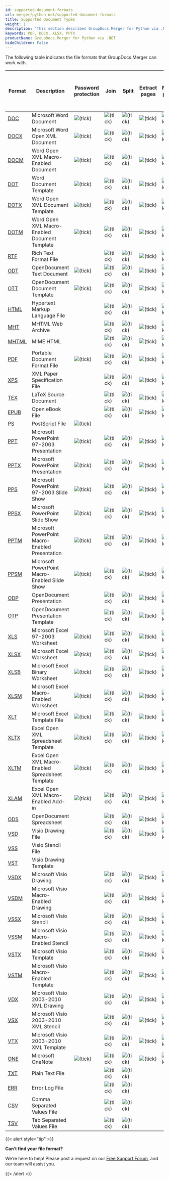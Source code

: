 ```yaml
---
id: supported-document-formats
url: merger/python-net/supported-document-formats
title: Supported Document Types
weight: 1
description: "This section describes GroupDocs.Merger for Python via .NET supported document types"
keywords: PDF, DOCX, XLSX, PPTX
productName: GroupDocs.Merger for Python via .NET
hideChildren: False
---
```

The following table indicates the file formats that GroupDocs.Merger can work with.

| Format | Description | Password protection | Join | Split | Extract pages | Move page | Remove pages | Swap pages | Change page orientation | Rotate pages | Import document | Cross-format merge to PDF / XPS | Cross-format merge to DOC / DOCX |
| --- | --- | --- | --- | --- | --- | --- | --- | --- | --- | --- | --- | --- | --- |
| [DOC](https://docs.fileformat.com/word-processing/doc/) | Microsoft Word Document | ![(tick)](/merger/net/images/check.png) | ![(tick)](/merger/net/images/check.png) | ![(tick)](/merger/net/images/check.png) | ![(tick)](/merger/net/images/check.png) | ![(tick)](/merger/net/images/check.png) | ![(tick)](/merger/net/images/check.png) | ![(tick)](/merger/net/images/check.png) | ![(tick)](/merger/net/images/check.png) |   | ![(tick)](/merger/net/images/check.png) | ![(tick)](/merger/net/images/check.png) | ![(tick)](/merger/net/images/check.png) |
| [DOCX](https://docs.fileformat.com/word-processing/docx/) | Microsoft Word Open XML Document | ![(tick)](/merger/net/images/check.png) | ![(tick)](/merger/net/images/check.png) | ![(tick)](/merger/net/images/check.png) | ![(tick)](/merger/net/images/check.png) | ![(tick)](/merger/net/images/check.png) | ![(tick)](/merger/net/images/check.png) | ![(tick)](/merger/net/images/check.png) | ![(tick)](/merger/net/images/check.png) |   | ![(tick)](/merger/net/images/check.png) | ![(tick)](/merger/net/images/check.png) | ![(tick)](/merger/net/images/check.png) |
| [DOCM](https://docs.fileformat.com/word-processing/docm/) | Word Open XML Macro-Enabled Document | ![(tick)](/merger/net/images/check.png) | ![(tick)](/merger/net/images/check.png) | ![(tick)](/merger/net/images/check.png) | ![(tick)](/merger/net/images/check.png) | ![(tick)](/merger/net/images/check.png) | ![(tick)](/merger/net/images/check.png) | ![(tick)](/merger/net/images/check.png) | ![(tick)](/merger/net/images/check.png) |   | ![(tick)](/merger/net/images/check.png) | ![(tick)](/merger/net/images/check.png) |   |
| [DOT](https://docs.fileformat.com/word-processing/dot/) | Word Document Template | ![(tick)](/merger/net/images/check.png) | ![(tick)](/merger/net/images/check.png) | ![(tick)](/merger/net/images/check.png) | ![(tick)](/merger/net/images/check.png) | ![(tick)](/merger/net/images/check.png) | ![(tick)](/merger/net/images/check.png) | ![(tick)](/merger/net/images/check.png) | ![(tick)](/merger/net/images/check.png) |   | ![(tick)](/merger/net/images/check.png) | ![(tick)](/merger/net/images/check.png) |   |
| [DOTX](https://docs.fileformat.com/word-processing/dotx/) | Word Open XML Document Template | ![(tick)](/merger/net/images/check.png) | ![(tick)](/merger/net/images/check.png) | ![(tick)](/merger/net/images/check.png) | ![(tick)](/merger/net/images/check.png) | ![(tick)](/merger/net/images/check.png) | ![(tick)](/merger/net/images/check.png) | ![(tick)](/merger/net/images/check.png) | ![(tick)](/merger/net/images/check.png) |   | ![(tick)](/merger/net/images/check.png) | ![(tick)](/merger/net/images/check.png) |   |
| [DOTM](https://docs.fileformat.com/word-processing/dotm/) | Word Open XML Macro-Enabled Document Template | ![(tick)](/merger/net/images/check.png) | ![(tick)](/merger/net/images/check.png) | ![(tick)](/merger/net/images/check.png) | ![(tick)](/merger/net/images/check.png) | ![(tick)](/merger/net/images/check.png) | ![(tick)](/merger/net/images/check.png) | ![(tick)](/merger/net/images/check.png) | ![(tick)](/merger/net/images/check.png) |   | ![(tick)](/merger/net/images/check.png) | ![(tick)](/merger/net/images/check.png) |   |
| [RTF](https://docs.fileformat.com/word-processing/rtf/) | Rich Text Format File |   | ![(tick)](/merger/net/images/check.png) | ![(tick)](/merger/net/images/check.png) | ![(tick)](/merger/net/images/check.png) | ![(tick)](/merger/net/images/check.png) | ![(tick)](/merger/net/images/check.png) | ![(tick)](/merger/net/images/check.png) | ![(tick)](/merger/net/images/check.png) |   | ![(tick)](/merger/net/images/check.png) | ![(tick)](/merger/net/images/check.png) |   |
| [ODT](https://docs.fileformat.com/word-processing/odt/) | OpenDocument Text Document | ![(tick)](/merger/net/images/check.png) | ![(tick)](/merger/net/images/check.png) | ![(tick)](/merger/net/images/check.png) | ![(tick)](/merger/net/images/check.png) | ![(tick)](/merger/net/images/check.png) | ![(tick)](/merger/net/images/check.png) | ![(tick)](/merger/net/images/check.png) | ![(tick)](/merger/net/images/check.png) |   | ![(tick)](/merger/net/images/check.png) | ![(tick)](/merger/net/images/check.png) |   |
| [OTT](https://docs.fileformat.com/word-processing/ott/) | OpenDocument Document Template | ![(tick)](/merger/net/images/check.png) | ![(tick)](/merger/net/images/check.png) | ![(tick)](/merger/net/images/check.png) | ![(tick)](/merger/net/images/check.png) | ![(tick)](/merger/net/images/check.png) | ![(tick)](/merger/net/images/check.png) | ![(tick)](/merger/net/images/check.png) | ![(tick)](/merger/net/images/check.png) |   | ![(tick)](/merger/net/images/check.png) | ![(tick)](/merger/net/images/check.png) |   |
| [HTML](https://docs.fileformat.com/web/html/) | Hypertext Markup Language File |   | ![(tick)](/merger/net/images/check.png) | ![(tick)](/merger/net/images/check.png) | ![(tick)](/merger/net/images/check.png) | ![(tick)](/merger/net/images/check.png) | ![(tick)](/merger/net/images/check.png) | ![(tick)](/merger/net/images/check.png) | ![(tick)](/merger/net/images/check.png) |   |   | ![(tick)](/merger/net/images/check.png) |   |
| [MHT](https://docs.fileformat.com/web/mhtml/) | MHTML Web Archive |   | ![(tick)](/merger/net/images/check.png) | ![(tick)](/merger/net/images/check.png) | ![(tick)](/merger/net/images/check.png) | ![(tick)](/merger/net/images/check.png) | ![(tick)](/merger/net/images/check.png) | ![(tick)](/merger/net/images/check.png) | ![(tick)](/merger/net/images/check.png) |   |   |   |   |
| [MHTML](https://docs.fileformat.com/web/mhtml/) | MIME HTML |   | ![(tick)](/merger/net/images/check.png) | ![(tick)](/merger/net/images/check.png) | ![(tick)](/merger/net/images/check.png) | ![(tick)](/merger/net/images/check.png) | ![(tick)](/merger/net/images/check.png) | ![(tick)](/merger/net/images/check.png) | ![(tick)](/merger/net/images/check.png) |   |   |   |   |
| [PDF](https://docs.fileformat.com/view/pdf/) | Portable Document Format File | ![(tick)](/merger/net/images/check.png) | ![(tick)](/merger/net/images/check.png) | ![(tick)](/merger/net/images/check.png) | ![(tick)](/merger/net/images/check.png) | ![(tick)](/merger/net/images/check.png) | ![(tick)](/merger/net/images/check.png) | ![(tick)](/merger/net/images/check.png) |   | ![(tick)](/merger/net/images/check.png) | ![(tick)](/merger/net/images/check.png) | ![(tick)](/merger/net/images/check.png) | ![(tick)](/merger/net/images/check.png) |
| [XPS](https://docs.fileformat.com/page-description-language/xps/) | XML Paper Specification File |   | ![(tick)](/merger/net/images/check.png) | ![(tick)](/merger/net/images/check.png) | ![(tick)](/merger/net/images/check.png) | ![(tick)](/merger/net/images/check.png) | ![(tick)](/merger/net/images/check.png) | ![(tick)](/merger/net/images/check.png) |   | ![(tick)](/merger/net/images/check.png) |   | ![(tick)](/merger/net/images/check.png) | ![(tick)](/merger/net/images/check.png) |
| [TEX](https://docs.fileformat.com/page-description-language/tex/) | LaTeX Source Document |   | ![(tick)](/merger/net/images/check.png) | ![(tick)](/merger/net/images/check.png) | ![(tick)](/merger/net/images/check.png) | ![(tick)](/merger/net/images/check.png) | ![(tick)](/merger/net/images/check.png) | ![(tick)](/merger/net/images/check.png) |   | ![(tick)](/merger/net/images/check.png) |   | ![(tick)](/merger/net/images/check.png) | ![(tick)](/merger/net/images/check.png) |
| [EPUB](https://docs.fileformat.com/ebook/epub/) | Open eBook File |   | ![(tick)](/merger/net/images/check.png) | ![(tick)](/merger/net/images/check.png) | ![(tick)](/merger/net/images/check.png) | ![(tick)](/merger/net/images/check.png) | ![(tick)](/merger/net/images/check.png) | ![(tick)](/merger/net/images/check.png) |   | ![(tick)](/merger/net/images/check.png) |   | ![(tick)](/merger/net/images/check.png) | ![(tick)](/merger/net/images/check.png) |
| [PS](https://docs.fileformat.com/page-description-language/ps/) | PostScript File  | ![(tick)](/merger/net/images/check.png)|     |     |     |     |     |     |     |     |   |     |     |
| [PPT](https://docs.fileformat.com/presentation/ppt/) | Microsoft PowerPoint 97-2003 Presentation | ![(tick)](/merger/net/images/check.png) | ![(tick)](/merger/net/images/check.png) | ![(tick)](/merger/net/images/check.png) | ![(tick)](/merger/net/images/check.png) | ![(tick)](/merger/net/images/check.png) | ![(tick)](/merger/net/images/check.png) | ![(tick)](/merger/net/images/check.png) | ![(tick)](/merger/net/images/check.png) |   | ![(tick)](/merger/net/images/check.png) | ![(tick)](/merger/net/images/check.png) |   |
| [PPTX](https://docs.fileformat.com/presentation/pptx/) | Microsoft PowerPoint Presentation | ![(tick)](/merger/net/images/check.png) | ![(tick)](/merger/net/images/check.png) | ![(tick)](/merger/net/images/check.png) | ![(tick)](/merger/net/images/check.png) | ![(tick)](/merger/net/images/check.png) | ![(tick)](/merger/net/images/check.png) | ![(tick)](/merger/net/images/check.png) | ![(tick)](/merger/net/images/check.png) |   | ![(tick)](/merger/net/images/check.png) | ![(tick)](/merger/net/images/check.png) |   |
| [PPS](https://docs.fileformat.com/presentation/pps/) | Microsoft PowerPoint 97-2003 Slide Show | ![(tick)](/merger/net/images/check.png) | ![(tick)](/merger/net/images/check.png) | ![(tick)](/merger/net/images/check.png) | ![(tick)](/merger/net/images/check.png) | ![(tick)](/merger/net/images/check.png) | ![(tick)](/merger/net/images/check.png) | ![(tick)](/merger/net/images/check.png) | ![(tick)](/merger/net/images/check.png) |   | ![(tick)](/merger/net/images/check.png) | ![(tick)](/merger/net/images/check.png) |   |
| [PPSX](https://docs.fileformat.com/presentation/ppsx/) | Microsoft PowerPoint Slide Show | ![(tick)](/merger/net/images/check.png) | ![(tick)](/merger/net/images/check.png) | ![(tick)](/merger/net/images/check.png) | ![(tick)](/merger/net/images/check.png) | ![(tick)](/merger/net/images/check.png) | ![(tick)](/merger/net/images/check.png) | ![(tick)](/merger/net/images/check.png) | ![(tick)](/merger/net/images/check.png) |   | ![(tick)](/merger/net/images/check.png) | ![(tick)](/merger/net/images/check.png) |   |
| [PPTM](https://docs.fileformat.com/presentation/pptm/) | Microsoft PowerPoint Macro-Enabled Presentation | ![(tick)](/merger/net/images/check.png) | ![(tick)](/merger/net/images/check.png) | ![(tick)](/merger/net/images/check.png) | ![(tick)](/merger/net/images/check.png) | ![(tick)](/merger/net/images/check.png) | ![(tick)](/merger/net/images/check.png) | ![(tick)](/merger/net/images/check.png) | ![(tick)](/merger/net/images/check.png) |   | ![(tick)](/merger/net/images/check.png) | ![(tick)](/merger/net/images/check.png) |   |
| [PPSM](https://docs.fileformat.com/presentation/ppsm/) | Microsoft PowerPoint Macro-Enabled Slide Show | ![(tick)](/merger/net/images/check.png) | ![(tick)](/merger/net/images/check.png) | ![(tick)](/merger/net/images/check.png) | ![(tick)](/merger/net/images/check.png) | ![(tick)](/merger/net/images/check.png) | ![(tick)](/merger/net/images/check.png) | ![(tick)](/merger/net/images/check.png) | ![(tick)](/merger/net/images/check.png) |   | ![(tick)](/merger/net/images/check.png) | ![(tick)](/merger/net/images/check.png) |   |
| [ODP](https://docs.fileformat.com/presentation/odp/) | OpenDocument Presentation |   | ![(tick)](/merger/net/images/check.png) | ![(tick)](/merger/net/images/check.png) | ![(tick)](/merger/net/images/check.png) | ![(tick)](/merger/net/images/check.png) | ![(tick)](/merger/net/images/check.png) | ![(tick)](/merger/net/images/check.png) | ![(tick)](/merger/net/images/check.png) |   | ![(tick)](/merger/net/images/check.png) | ![(tick)](/merger/net/images/check.png) |   |
| [OTP](https://docs.fileformat.com/presentation/otp/) | OpenDocument Presentation Template |   | ![(tick)](/merger/net/images/check.png) | ![(tick)](/merger/net/images/check.png) | ![(tick)](/merger/net/images/check.png) | ![(tick)](/merger/net/images/check.png) | ![(tick)](/merger/net/images/check.png) | ![(tick)](/merger/net/images/check.png) | ![(tick)](/merger/net/images/check.png) |   | ![(tick)](/merger/net/images/check.png) | ![(tick)](/merger/net/images/check.png) |   |
| [XLS](https://docs.fileformat.com/spreadsheet/xls/) | Microsoft Excel 97-2003 Worksheet | ![(tick)](/merger/net/images/check.png) | ![(tick)](/merger/net/images/check.png) | ![(tick)](/merger/net/images/check.png) | ![(tick)](/merger/net/images/check.png) | ![(tick)](/merger/net/images/check.png) | ![(tick)](/merger/net/images/check.png) | ![(tick)](/merger/net/images/check.png) | ![(tick)](/merger/net/images/check.png) |   | ![(tick)](/merger/net/images/check.png) | ![(tick)](/merger/net/images/check.png) |   |
| [XLSX](https://docs.fileformat.com/spreadsheet/xlsx/) | Microsoft Excel Worksheet | ![(tick)](/merger/net/images/check.png) | ![(tick)](/merger/net/images/check.png) | ![(tick)](/merger/net/images/check.png) | ![(tick)](/merger/net/images/check.png) | ![(tick)](/merger/net/images/check.png) | ![(tick)](/merger/net/images/check.png) | ![(tick)](/merger/net/images/check.png) | ![(tick)](/merger/net/images/check.png) |   | ![(tick)](/merger/net/images/check.png) | ![(tick)](/merger/net/images/check.png) |   |
| [XLSB](https://docs.fileformat.com/spreadsheet/xlsb/) | Microsoft Excel Binary Worksheet | ![(tick)](/merger/net/images/check.png) | ![(tick)](/merger/net/images/check.png) | ![(tick)](/merger/net/images/check.png) | ![(tick)](/merger/net/images/check.png) | ![(tick)](/merger/net/images/check.png) | ![(tick)](/merger/net/images/check.png) | ![(tick)](/merger/net/images/check.png) | ![(tick)](/merger/net/images/check.png) |   | ![(tick)](/merger/net/images/check.png) | ![(tick)](/merger/net/images/check.png) |   |
| [XLSM](https://docs.fileformat.com/spreadsheet/xlsm/) | Microsoft Excel Macro-Enabled Worksheet | ![(tick)](/merger/net/images/check.png) | ![(tick)](/merger/net/images/check.png) | ![(tick)](/merger/net/images/check.png) | ![(tick)](/merger/net/images/check.png) | ![(tick)](/merger/net/images/check.png) | ![(tick)](/merger/net/images/check.png) | ![(tick)](/merger/net/images/check.png) | ![(tick)](/merger/net/images/check.png) |   | ![(tick)](/merger/net/images/check.png) | ![(tick)](/merger/net/images/check.png) |   |
| [XLT](https://docs.fileformat.com/spreadsheet/xlt/) | Microsoft Excel Template File | ![(tick)](/merger/net/images/check.png) | ![(tick)](/merger/net/images/check.png) | ![(tick)](/merger/net/images/check.png) | ![(tick)](/merger/net/images/check.png) | ![(tick)](/merger/net/images/check.png) | ![(tick)](/merger/net/images/check.png) | ![(tick)](/merger/net/images/check.png) | ![(tick)](/merger/net/images/check.png) |   | ![(tick)](/merger/net/images/check.png) | ![(tick)](/merger/net/images/check.png) |   |
| [XLTX](https://docs.fileformat.com/spreadsheet/xltx/) | Excel Open XML Spreadsheet Template | ![(tick)](/merger/net/images/check.png) | ![(tick)](/merger/net/images/check.png) | ![(tick)](/merger/net/images/check.png) | ![(tick)](/merger/net/images/check.png) | ![(tick)](/merger/net/images/check.png) | ![(tick)](/merger/net/images/check.png) | ![(tick)](/merger/net/images/check.png) | ![(tick)](/merger/net/images/check.png) |   | ![(tick)](/merger/net/images/check.png) | ![(tick)](/merger/net/images/check.png) |   |
| [XLTM](https://docs.fileformat.com/spreadsheet/xltm/) | Excel Open XML Macro-Enabled Spreadsheet Template | ![(tick)](/merger/net/images/check.png) | ![(tick)](/merger/net/images/check.png) | ![(tick)](/merger/net/images/check.png) | ![(tick)](/merger/net/images/check.png) | ![(tick)](/merger/net/images/check.png) | ![(tick)](/merger/net/images/check.png) | ![(tick)](/merger/net/images/check.png) | ![(tick)](/merger/net/images/check.png) |   | ![(tick)](/merger/net/images/check.png) | ![(tick)](/merger/net/images/check.png) |   |
| [XLAM](https://docs.fileformat.com/spreadsheet/xlam/) | Excel Open XML Macro-Enabled Add-in | ![(tick)](/merger/net/images/check.png) | ![(tick)](/merger/net/images/check.png) | ![(tick)](/merger/net/images/check.png) | ![(tick)](/merger/net/images/check.png) | ![(tick)](/merger/net/images/check.png) | ![(tick)](/merger/net/images/check.png) | ![(tick)](/merger/net/images/check.png) | ![(tick)](/merger/net/images/check.png) |   | ![(tick)](/merger/net/images/check.png) | ![(tick)](/merger/net/images/check.png) |   |
| [ODS](https://docs.fileformat.com/spreadsheet/ods/) | OpenDocument Spreadsheet |   | ![(tick)](/merger/net/images/check.png) | ![(tick)](/merger/net/images/check.png) | ![(tick)](/merger/net/images/check.png) | ![(tick)](/merger/net/images/check.png) | ![(tick)](/merger/net/images/check.png) | ![(tick)](/merger/net/images/check.png) | ![(tick)](/merger/net/images/check.png) |   | ![(tick)](/merger/net/images/check.png) | ![(tick)](/merger/net/images/check.png) |   |
| [VSD](https://docs.fileformat.com/image/vsd/) | Visio Drawing File |   | ![(tick)](/merger/net/images/check.png) | ![(tick)](/merger/net/images/check.png) | ![(tick)](/merger/net/images/check.png) | ![(tick)](/merger/net/images/check.png) | ![(tick)](/merger/net/images/check.png) | ![(tick)](/merger/net/images/check.png) | ![(tick)](/merger/net/images/check.png) |   |   |   |   |
| [VSS](https://docs.fileformat.com/image/vss/) | Visio Stencil File |   |   |   |   |   |   |   |   |   |   |   |   |
| [VST](https://docs.fileformat.com/image/vst/) | Visio Drawing Template |   |   |   |   |   |   |   |   |   |   |   |   |
| [VSDX](https://docs.fileformat.com/image/vsdx/) | Microsoft Visio Drawing |   | ![(tick)](/merger/net/images/check.png) | ![(tick)](/merger/net/images/check.png) | ![(tick)](/merger/net/images/check.png) | ![(tick)](/merger/net/images/check.png) | ![(tick)](/merger/net/images/check.png) | ![(tick)](/merger/net/images/check.png) | ![(tick)](/merger/net/images/check.png) |   | ![(tick)](/merger/net/images/check.png) |   |   |
| [VSDM](https://docs.fileformat.com/image/vsdm/) | Microsoft Visio Macro-Enabled Drawing |   | ![(tick)](/merger/net/images/check.png) | ![(tick)](/merger/net/images/check.png) | ![(tick)](/merger/net/images/check.png) | ![(tick)](/merger/net/images/check.png) | ![(tick)](/merger/net/images/check.png) | ![(tick)](/merger/net/images/check.png) | ![(tick)](/merger/net/images/check.png) |   | ![(tick)](/merger/net/images/check.png) |   |   |
| [VSSX](https://docs.fileformat.com/image/vssx/) | Microsoft Visio Stencil |   | ![(tick)](/merger/net/images/check.png) | ![(tick)](/merger/net/images/check.png) | ![(tick)](/merger/net/images/check.png) | ![(tick)](/merger/net/images/check.png) | ![(tick)](/merger/net/images/check.png) | ![(tick)](/merger/net/images/check.png) | ![(tick)](/merger/net/images/check.png) |   | ![(tick)](/merger/net/images/check.png) |   |   |
| [VSSM](https://docs.fileformat.com/image/vssm/) | Microsoft Visio Macro-Enabled Stencil |   | ![(tick)](/merger/net/images/check.png) | ![(tick)](/merger/net/images/check.png) | ![(tick)](/merger/net/images/check.png) | ![(tick)](/merger/net/images/check.png) | ![(tick)](/merger/net/images/check.png) | ![(tick)](/merger/net/images/check.png) | ![(tick)](/merger/net/images/check.png) |   | ![(tick)](/merger/net/images/check.png) |   |   |
| [VSTX](https://docs.fileformat.com/image/vstx/) | Microsoft Visio Template |   | ![(tick)](/merger/net/images/check.png) | ![(tick)](/merger/net/images/check.png) | ![(tick)](/merger/net/images/check.png) | ![(tick)](/merger/net/images/check.png) | ![(tick)](/merger/net/images/check.png) | ![(tick)](/merger/net/images/check.png) | ![(tick)](/merger/net/images/check.png) |   | ![(tick)](/merger/net/images/check.png) |   |   |
| [VSTM](https://docs.fileformat.com/image/vstm/) | Microsoft Visio Macro-Enabled Template |   | ![(tick)](/merger/net/images/check.png) | ![(tick)](/merger/net/images/check.png) | ![(tick)](/merger/net/images/check.png) | ![(tick)](/merger/net/images/check.png) | ![(tick)](/merger/net/images/check.png) | ![(tick)](/merger/net/images/check.png) | ![(tick)](/merger/net/images/check.png) |   | ![(tick)](/merger/net/images/check.png) |   |   |
| [VDX](https://docs.fileformat.com/image/vdx/) | Microsoft Visio 2003-2010 XML Drawing |   | ![(tick)](/merger/net/images/check.png) | ![(tick)](/merger/net/images/check.png) | ![(tick)](/merger/net/images/check.png) | ![(tick)](/merger/net/images/check.png) | ![(tick)](/merger/net/images/check.png) | ![(tick)](/merger/net/images/check.png) | ![(tick)](/merger/net/images/check.png) |   | ![(tick)](/merger/net/images/check.png) |   |   |
| [VSX](https://docs.fileformat.com/image/vsx/) | Microsoft Visio 2003-2010 XML Stencil |   | ![(tick)](/merger/net/images/check.png) | ![(tick)](/merger/net/images/check.png) | ![(tick)](/merger/net/images/check.png) | ![(tick)](/merger/net/images/check.png) | ![(tick)](/merger/net/images/check.png) | ![(tick)](/merger/net/images/check.png) | ![(tick)](/merger/net/images/check.png) |   | ![(tick)](/merger/net/images/check.png) |   |   |
| [VTX](https://docs.fileformat.com/image/vtx/) | Microsoft Visio 2003-2010 XML Template |   | ![(tick)](/merger/net/images/check.png) | ![(tick)](/merger/net/images/check.png) | ![(tick)](/merger/net/images/check.png) | ![(tick)](/merger/net/images/check.png) | ![(tick)](/merger/net/images/check.png) | ![(tick)](/merger/net/images/check.png) | ![(tick)](/merger/net/images/check.png) |   | ![(tick)](/merger/net/images/check.png) |   |   |
| [ONE](https://docs.fileformat.com/note-taking/one/) | Microsoft OneNote | ![(tick)](/merger/net/images/check.png) | ![(tick)](/merger/net/images/check.png) | ![(tick)](/merger/net/images/check.png) | ![(tick)](/merger/net/images/check.png) | ![(tick)](/merger/net/images/check.png) | ![(tick)](/merger/net/images/check.png) | ![(tick)](/merger/net/images/check.png) | ![(tick)](/merger/net/images/check.png) |   |   |   |   |
| [TXT](https://docs.fileformat.com/word-processing/txt/) | Plain Text File |   | ![(tick)](/merger/net/images/check.png) | ![(tick)](/merger/net/images/check.png) |   |   |   |   |   |   |   |   |   |
| [ERR](https://docs.fileformat.com/misc/err/) | Error Log File |   | ![(tick)](/merger/net/images/check.png) | ![(tick)](/merger/net/images/check.png) |   |   |   |   |   |   |   |   |   |
| [CSV](https://docs.fileformat.com/spreadsheet/csv/) | Comma Separated Values File |   | ![(tick)](/merger/net/images/check.png) | ![(tick)](/merger/net/images/check.png) |   |   |   |   |   |   |   |   |   |
| [TSV](https://docs.fileformat.com/spreadsheet/tsv/) | Tab Separated Values File |   | ![(tick)](/merger/net/images/check.png) | ![(tick)](/merger/net/images/check.png) |   |   |   |   |   |   |   |   |   |

{{< alert style="tip" >}}

**Can’t find your file format?**

We’re here to help! Please post a request on our [Free Support Forum](https://forum.groupdocs.com/c/merger/32), and our team will assist you.

{{< /alert >}}